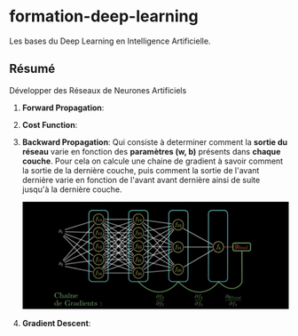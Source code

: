 # formation-deep-learning
Les bases du Deep Learning en Intelligence Artificielle.
## Résumé

Développer des Réseaux de Neurones Artificiels

1. **Forward Propagation**:
   
2. **Cost Function**:
3. **Backward Propagation**:
   Qui consiste à determiner comment la **sortie du réseau** varie
   en fonction des **paramètres (w, b)** présents dans **chaque couche**. Pour cela on calcule une chaine de gradient à savoir comment la sortie de la dernière couche, puis comment la sortie de l'avant dernière varie en fonction de l'avant avant dernière ainsi de suite jusqu'à la dernière couche.

   ![image](images/2.png)

4. **Gradient Descent**:
   